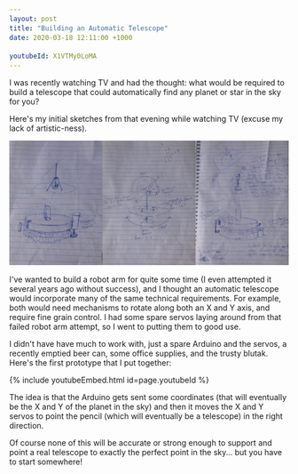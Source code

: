 ```yaml
---
layout: post
title: "Building an Automatic Telescope"
date: 2020-03-18 12:11:00 +1000

youtubeId: X1VTMy0LoMA
---
```


I was recently watching TV and had the thought: what would be required to build
a telescope that could automatically find any planet or star in the sky for you?


Here's my initial sketches from that evening while watching TV (excuse my lack of artistic-ness).

![Sketches of Telescope Ideas][telescope_sketches]


I've wanted to build a robot arm for quite some time (I even attempted it several years ago without success),
and I thought an automatic telescope would incorporate many of the same technical requirements.
For example, both would need mechanisms to rotate along both an X and Y axis, and require fine grain control.
I had some spare servos laying around from that failed robot arm attempt, so I went to putting them to good use.

I didn't have have much to work with, just a spare Arduino and the servos, a recently emptied beer can, some
office supplies, and the trusty blutak. Here's the first prototype that I put together:

{% include youtubeEmbed.html id=page.youtubeId %}

The idea is that the Arduino gets sent some coordinates (that will eventually be the X and Y of the planet in the sky)
and then it moves the X and Y servos to point the pencil (which will eventually be a telescope) in the right direction.

Of course none of this will be accurate or strong enough to support and point a real telescope to exactly
the perfect point in the sky... but you have to start somewhere!

[telescope_sketches]: /assets/img/2020-03-18-telescope-sketches.jpg "Sketches of Telescope Ideas"
